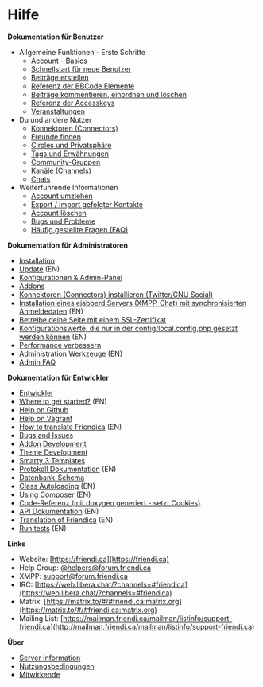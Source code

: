 Hilfe
=====

**Dokumentation für Benutzer**

* Allgemeine Funktionen - Erste Schritte
	* [Account - Basics](help/Account-Basics)
	* [Schnellstart für neue Benutzer](help/Quick-Start-guide)
	* [Beiträge erstellen](help/Text_editor)
	* [Referenz der BBCode Elemente](help/BBCode)
	* [Beiträge kommentieren, einordnen und löschen](help/Text_comment)
	* [Referenz der Accesskeys](help/Accesskeys)
    * [Veranstaltungen](help/events)
* Du und andere Nutzer
	* [Konnektoren (Connectors)](help/Connectors)
	* [Freunde finden](help/Making-Friends)
	* [Circles und Privatsphäre](help/Circles-and-Privacy)
	* [Tags und Erwähnungen](help/Tags-and-Mentions)
	* [Community-Gruppen](help/Groups)
	* [Kanäle (Channels)](help/Channels)
	* [Chats](help/Chats)
* Weiterführende Informationen
	* [Account umziehen](help/Move-Account)
	* [Export / Import gefolgter Kontakte](help/Export-Import-Contacts)
	* [Account löschen](help/Remove-Account)
	* [Bugs und Probleme](help/Bugs-and-Issues)
	* [Häufig gestellte Fragen (FAQ)](help/FAQ)

**Dokumentation für Administratoren**

* [Installation](help/Install)
* [Update](help/Update) (EN)
* [Konfigurationen & Admin-Panel](help/Settings)
* [Addons](help/Addons)
* [Konnektoren (Connectors) installieren (Twitter/GNU Social)](help/Installing-Connectors)
* [Installation eines ejabberd Servers (XMPP-Chat) mit synchronisierten Anmeldedaten](help/install-ejabberd) (EN)
* [Betreibe deine Seite mit einem SSL-Zertifikat](help/SSL)
* [Konfigurationswerte, die nur in der config/local.config.php gesetzt werden können](help/Config) (EN)
* [Performance verbessern](help/Improve-Performance)
* [Administration Werkzeuge](help/tools) (EN)
* [Admin FAQ](help/FAQ-admin)

**Dokumentation für Entwickler**

* [Entwickler](help/Developers)
* [Where to get started?](help/Developers-Intro) (EN)
* [Help on Github](help/Github)
* [Help on Vagrant](help/Vagrant)
* [How to translate Friendica](help/translations) (EN)
* [Bugs and Issues](help/Bugs-and-Issues)
* [Addon Development](help/Addons)
* [Theme Development](help/themes)
* [Smarty 3 Templates](help/smarty3-templates)
* [Protokoll Dokumentation](help/Protocol) (EN)
* [Datenbank-Schema](help/database)
* [Class Autoloading](help/autoloader) (EN)
* [Using Composer](help/Composer) (EN)
* [Code-Referenz (mit doxygen generiert - setzt Cookies)](doc/html/)
* [API Dokumentation](help/api) (EN)
* [Translation of Friendica](help/translations) (EN)
* [Run tests](help/Tests) (EN)

**Links**

* Website: [https://friendi.ca](https://friendi.ca)
* Help Group: [@helpers@forum.friendi.ca](https://forum.friendi.ca/~helpers)
* XMPP: [support@forum.friendi.ca](xmpp:support@forum.friendi.ca?join)
* IRC: [https://web.libera.chat/?channels=#friendica](https://web.libera.chat/?channels=#friendica)
* Matrix: [https://matrix.to/#/#friendi.ca:matrix.org](https://matrix.to/#/#friendi.ca:matrix.org)
* Mailing List: [https://mailman.friendi.ca/mailman/listinfo/support-friendi.ca](http://mailman.friendi.ca/mailman/listinfo/support-friendi.ca)

**Über**

* [Server Information](friendica)
* [Nutzungsbedingungen](tos)
* [Mitwirkende](credits)
